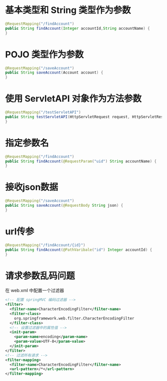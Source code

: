 # 基本类型和 String 类型作为参数
```java
@RequestMapping("/findAccount")
public String findAccount(Integer accountId,String accountName) {
}
```

# POJO 类型作为参数
```java
@RequestMapping("/saveAccount")
public String saveAccount(Account account) {
}
```

# 使用 ServletAPI 对象作为方法参数
```java
@RequestMapping("/testServletAPI")
public String testServletAPI(HttpServletRequest request, HttpServletResponse response, HttpSession session) {
}
```

# 指定参数名
```java
@RequestMapping("/findAccount")
public String findAccount(@RequestParam("uid") String accountName) {
}
```

# 接收json数据
```java
@RequestMapping("/saveAccount")
public String saveAccount(@RequestBody String json) {
}
```

# url传参
```java
@RequestMapping("/findAccount/{id}")
public String findAccount(@PathVaribale("id") Integer accountId) {
}
```

# 请求参数乱码问题
在 web.xml 中配置一个过滤器
```xml
<!-- 配置 springMVC 编码过滤器 --> 
<filter> 
  <filter-name>CharacterEncodingFilter</filter-name> 
  <filter-class>
    org.springframework.web.filter.CharacterEncodingFilter
  </filter-class> 
  <!-- 设置过滤器中的属性值 --> 
  <init-param> 
    <param-name>encoding</param-name> 
    <param-value>UTF-8</param-value> 
  </init-param> 
</filter> 
<!-- 过滤所有请求 --> 
<filter-mapping> 
  <filter-name>CharacterEncodingFilter</filter-name> 
  <url-pattern>/*</url-pattern> 
</filter-mapping>
```
